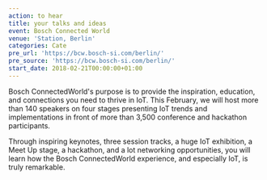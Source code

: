 ```yaml
---
action: to hear
title: your talks and ideas
event: Bosch Connected World
venue: 'Station, Berlin'
categories: Cate
pre_url: 'https://bcw.bosch-si.com/berlin/'
pre_source: 'https://bcw.bosch-si.com/berlin/'
start_date: 2018-02-21T00:00:00+01:00
---
```


Bosch ConnectedWorld's purpose is to provide the inspiration, education, and connections you need to thrive in IoT. This February, we will host more than 140 speakers on four stages presenting IoT trends and implementations in front of more than 3,500 conference and hackathon participants.

Through inspiring keynotes, three session tracks, a huge IoT exhibition, a Meet Up stage, a hackathon, and a lot networking opportunities, you will learn how the Bosch ConnectedWorld experience, and especially IoT, is truly remarkable.
